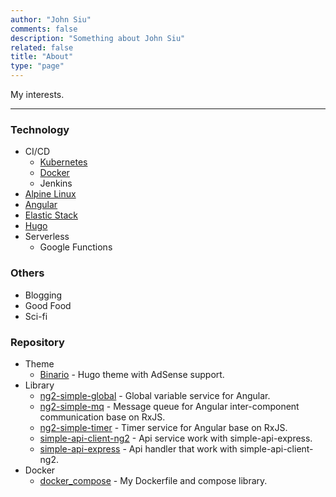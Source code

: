 ```yaml
---
author: "John Siu"
comments: false
description: "Something about John Siu"
related: false
title: "About"
type: "page"
---
```

My interests.
<!--more-->

---

### Technology

- CI/CD
  - [Kubernetes](/tags/kubernetes)
  - [Docker](/tags/docker)
  - Jenkins
- [Alpine Linux](/tags/alpine)
- [Angular](/tags/angular)
- [Elastic Stack](/tags/elk)
- [Hugo](/tags/hugo)
- Serverless
  - Google Functions

### Others

- Blogging
- Good Food
- Sci-fi

### Repository

- Theme
  - [Binario](https://github.com/J-Siu/Binario) - Hugo theme with AdSense support.
- Library
  - [ng2-simple-global](https://github.com/J-Siu/ng2-simple-global-lib) - Global variable service for Angular.
  - [ng2-simple-mq](https://github.com/J-Siu/ng2-simple-mq-lib) - Message queue for Angular inter-component communication base on RxJS.
  - [ng2-simple-timer](https://github.com/J-Siu/ng2-simple-timer-lib) - Timer service for Angular base on RxJS.
  - [simple-api-client-ng2](https://github.com/J-Siu/ng2-simple-api-lib) - Api service work with simple-api-express.
  - [simple-api-express](https://github.com/J-Siu/simple-api-express) - Api handler that work with simple-api-client-ng2.
- Docker
  - [docker_compose](https://github.com/J-Siu/docker_compose) - My Dockerfile and compose library.